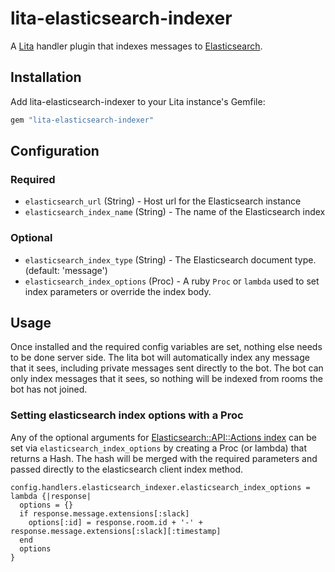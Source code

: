 # lita-elasticsearch-indexer

A [Lita](https://www.lita.io/) handler plugin that indexes messages to
[Elasticsearch](https://www.elastic.co/).

## Installation

Add lita-elasticsearch-indexer to your Lita instance's Gemfile:

``` ruby
gem "lita-elasticsearch-indexer"
```

## Configuration

### Required
* `elasticsearch_url` (String) - Host url for the Elasticsearch instance
* `elasticsearch_index_name` (String) - The name of the Elasticsearch index

### Optional
* `elasticsearch_index_type` (String) - The
  Elasticsearch document type. (default: 'message')
* `elasticsearch_index_options` (Proc) - A ruby `Proc` or `lambda` used to set index parameters or override the index body.

## Usage

Once installed and the required config variables are set, nothing else needs to
be done server side. The lita bot will automatically index any message that it
sees, including private messages sent directly to the bot. The bot can only
index messages that it sees, so nothing will be indexed from rooms the bot
has not joined.

### Setting elasticsearch index options with a Proc

Any of the optional arguments for [Elasticsearch::API::Actions index](http://www.rubydoc.info/gems/elasticsearch-api/Elasticsearch/API/Actions#index-instance_method) can be set via `elasticsearch_index_options` by creating a Proc 
(or lambda) that returns a Hash. The hash will be merged with the required
parameters and passed directly to the elasticsearch client index method. 

```
config.handlers.elasticsearch_indexer.elasticsearch_index_options = lambda {|response|
  options = {}
  if response.message.extensions[:slack]
    options[:id] = response.room.id + '-' + response.message.extensions[:slack][:timestamp]
  end
  options
}
```
